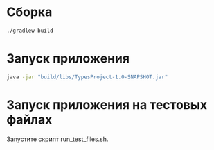 # Сборка

```bash
./gradlew build 
```

# Запуск приложения

```bash
java -jar "build/libs/TypesProject-1.0-SNAPSHOT.jar"
```

# Запуск приложения на тестовых файлах

Запустите скрипт run_test_files.sh.

